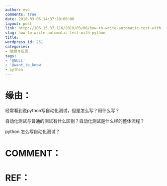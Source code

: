 ```yaml
---
author: evo
comments: true
date: 2018-03-06 14:37:28+00:00
layout: post
link: http://106.15.37.116/2018/03/06/how-to-write-automatic-test-with-python/
slug: how-to-write-automatic-test-with-python
title: 
wordpress_id: 251
categories:
- 随想与反思
tags:
- '@NULL'
- '@want_to_know'
- python
---
```


<!-- more -->


# 缘由：


经常看到说python写自动化测试，但是怎么写？用什么写？

自动化测试与普通的测试有什么区别？自动化测试是什么样的整体流程？

python 怎么写自动化测试？






# COMMENT：




# REF：




